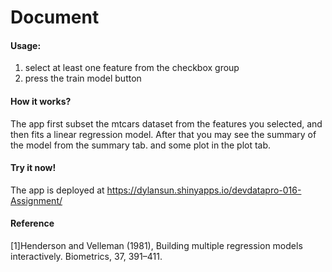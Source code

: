 Document
============
#### Usage:
1. select at least one feature from the checkbox group
2. press the train model button

#### How it works?
The app first subset the mtcars dataset from the features you selected,
and then fits a linear regression model. After that you may see the summary 
of the model from the summary tab. and some plot in the plot tab.

#### Try it now!
The app is deployed at https://dylansun.shinyapps.io/devdatapro-016-Assignment/

#### Reference 
[1]Henderson and Velleman (1981), Building multiple regression models interactively. Biometrics, 37, 391–411.

